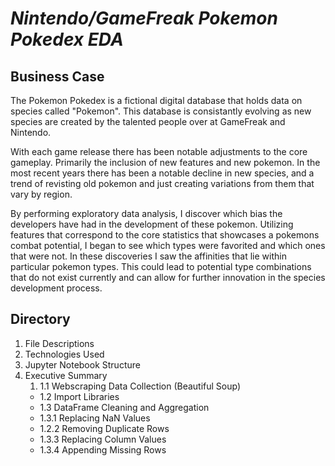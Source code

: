

# *Nintendo/GameFreak Pokemon Pokedex EDA*

## Business Case 

The Pokemon Pokedex is a fictional digital database that holds data on species called "Pokemon".
This database is consistantly evolving as new species are created by the talented people over at GameFreak and Nintendo.

With each game release there has been notable adjustments to the core gameplay. Primarily the inclusion of new features and new pokemon. In the most recent years there has been a notable decline in new species, and a trend of revisting old pokemon and just creating variations from them that vary by region.

By performing exploratory data analysis, I discover which bias the developers have had in the development of these pokemon. Utilizing features that correspond to the core statistics that showcases a pokemons combat potential, I began to see which types were favorited and which ones that were not. In these discoveries I saw the affinities that lie within particular pokemon types. This could lead to potential type combinations that do not exist currently and can allow for further innovation in the species development process.

## Directory

1. File Descriptions
2. Technologies Used
3. Jupyter Notebook Structure
4. Executive Summary
   1. 1.1 Webscraping Data Collection (Beautiful Soup)
    * 1.2 Import Libraries
    * 1.3 DataFrame Cleaning and Aggregation
    * 1.3.1 Replacing NaN Values
    * 1.2.2 Removing Duplicate Rows
    * 1.3.3 Replacing Column Values
    * 1.3.4 Appending Missing Rows

  





